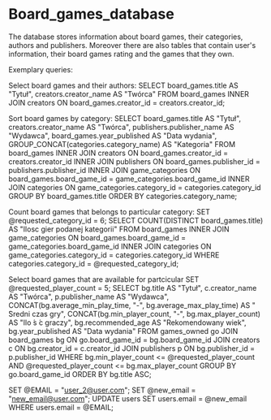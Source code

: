 # Board_games_database

The database stores information about board games, their categories, authors and publishers. Moreover there are also tables that contain user's information, their board games rating and the games that they own. 

Exemplary queries:

Select board games and their authors:
SELECT
board_games.title AS "Tytuł",
creators.creator_name AS "Twórca"
FROM
board_games
INNER JOIN
creators
ON
board_games.creator_id = creators.creator_id;

Sort board games by category:
SELECT
board_games.title AS "Tytuł",
creators.creator_name AS "Twórca",
publishers.publisher_name AS "Wydawca",
board_games.year_published AS "Data wydania",
GROUP_CONCAT(categories.category_name) AS "Kategoria"
FROM
board_games
INNER JOIN
creators ON board_games.creator_id = creators.creator_id
INNER JOIN
publishers ON board_games.publisher_id = publishers.publisher_id
INNER JOIN
game_categories ON board_games.board_game_id =
game_categories.board_game_id
INNER JOIN
categories ON game_categories.category_id = categories.category_id
GROUP BY
board_games.title
ORDER BY
categories.category_name;

Count board games that belongs to particular category:
SET @requested_category_id = 6;
SELECT
COUNT(DISTINCT board_games.title) AS "Ilosc gier podanej kategorii"
FROM
board_games
INNER JOIN
game_categories ON board_games.board_game_id =
game_categories.board_game_id
INNER JOIN
categories ON game_categories.category_id = categories.category_id
WHERE
categories.category_id = @requested_category_id;

Select board games that are available for partcicular 
SET @requested_player_count = 5;
SELECT
bg.title AS "Tytuł",
c.creator_name AS "Twórca",
p.publisher_name AS "Wydawca",
CONCAT(bg.average_min_play_time, "-", bg.average_max_play_time) AS " ́Sredni
czas gry",
CONCAT(bg.min_player_count, "-", bg.max_player_count) AS "Ilo ́s ́c graczy",
bg.recommended_age AS "Rekomendowany wiek",
bg.year_published AS "Data wydania"
FROM
games_owned go
JOIN
board_games bg ON go.board_game_id = bg.board_game_id
JOIN
creators c ON bg.creator_id = c.creator_id
JOIN
publishers p ON bg.publisher_id = p.publisher_id
WHERE
bg.min_player_count <= @requested_player_count
AND @requested_player_count <= bg.max_player_count
GROUP BY
go.board_game_id
ORDER BY bg.title ASC;

SET @EMAIL = "user_2@user.com";
SET @new_email = "new_email@user.com";
UPDATE
users
SET
users.email = @new_email
WHERE
users.email = @EMAIL;


